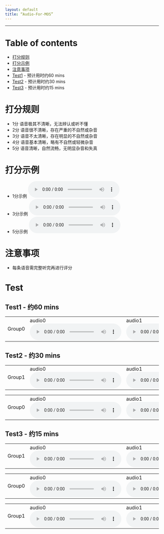 ```yaml
---
layout: default
title: “Audio-For-MOS”
---
```


---

# Table of contents

* [打分规则](#rules)
* [打分示例](#examples)
* [注意事项](#attention)
* [Test1](#test1) - 预计用时约60 mins
* [Test2](#test2) - 预计用时约30 mins
* [Test3](#test3) - 预计用时约15 mins


<a name="rules"></a>
# 打分规则
* 1分	语音极其不清晰，无法辨认或听不懂
* 2分	语音很不清晰，存在严重的不自然或杂音
* 3分	语音不太清晰，存在明显的不自然或杂音
* 4分	语音基本清晰，略有不自然或轻微杂音
* 5分	语音清晰，自然流畅，无明显杂音和失真

<a name="examples"></a>
# 打分示例
* 1分示例
  <audio controls>
  <source src="https://github.com/JoyW12138/samples-for-MOS/raw/main/examples/generated_2.wav" type="audio/wav">
  </audio>
* 3分示例
  <audio controls>
  <source src="https://github.com/JoyW12138/samples-for-MOS/raw/main/examples/generated_2_3.wav" type="audio/wav">
  </audio>
* 5分示例
  <audio controls>
  <source src="https://github.com/JoyW12138/samples-for-MOS/raw/main/examples/original_2.wav" type="audio/wav">
  </audio>

<a name="attention"></a>
# 注意事项
* 每条语音需完整听完再进行评分

# Test
<a name="test1"></a>
## Test1 - 约60 mins
<table>
  <tbody>
    <tr>
    </tr>
    <tr>
      <td>Group0</td>
      <td> audio0 <audio src="https://github.com/JoyW12138/Audio-For-MOS/raw/main/Test1/Group0/0.wav" controls></td>
      <td> audio1 <audio src="https://github.com/JoyW12138/Audio-For-MOS/raw/main/Test1/Group0/1.wav" controls></td>
      <td> audio2 <audio src="https://github.com/JoyW12138/Audio-For-MOS/raw/main/Test1/Group0/2.wav" controls></td>
      <td> audio3 <audio src="https://github.com/JoyW12138/Audio-For-MOS/raw/main/Test1/Group0/3.wav" controls></td>
      <td> audio4 <audio src="https://github.com/JoyW12138/Audio-For-MOS/raw/main/Test1/Group0/4.wav" controls></td>
      <td> audio5 <audio src="https://github.com/JoyW12138/Audio-For-MOS/raw/main/Test1/Group0/5.wav" controls></td>
      <td> audio6 <audio src="https://github.com/JoyW12138/Audio-For-MOS/raw/main/Test1/Group0/6.wav" controls></td>
      <td> audio7 <audio src="https://github.com/JoyW12138/Audio-For-MOS/raw/main/Test1/Group0/7.wav" controls></td>
      <td> audio8 <audio src="https://github.com/JoyW12138/Audio-For-MOS/raw/main/Test1/Group0/8.wav" controls></td>
      <td> audio9 <audio src="https://github.com/JoyW12138/Audio-For-MOS/raw/main/Test1/Group0/9.wav" controls></td>
    </tr>
  </tbody>
</table>

<table>
  <tbody>
    <tr>
    </tr>
    <tr>
      <td>Group1</td>
      <td> audio0 <audio src="https://github.com/JoyW12138/Audio-For-MOS/raw/main/Test1/Group1/0.wav" controls></td>
      <td> audio1 <audio src="https://github.com/JoyW12138/Audio-For-MOS/raw/main/Test1/Group1/1.wav" controls></td>
      <td> audio2 <audio src="https://github.com/JoyW12138/Audio-For-MOS/raw/main/Test1/Group1/2.wav" controls></td>
      <td> audio3 <audio src="https://github.com/JoyW12138/Audio-For-MOS/raw/main/Test1/Group1/3.wav" controls></td>
      <td> audio4 <audio src="https://github.com/JoyW12138/Audio-For-MOS/raw/main/Test1/Group1/4.wav" controls></td>
      <td> audio5 <audio src="https://github.com/JoyW12138/Audio-For-MOS/raw/main/Test1/Group1/5.wav" controls></td>
      <td> audio6 <audio src="https://github.com/JoyW12138/Audio-For-MOS/raw/main/Test1/Group1/6.wav" controls></td>
      <td> audio7 <audio src="https://github.com/JoyW12138/Audio-For-MOS/raw/main/Test1/Group1/7.wav" controls></td>
      <td> audio8 <audio src="https://github.com/JoyW12138/Audio-For-MOS/raw/main/Test1/Group1/8.wav" controls></td>
      <td> audio9 <audio src="https://github.com/JoyW12138/Audio-For-MOS/raw/main/Test1/Group1/9.wav" controls></td>
    </tr>
  </tbody>


<a name="test2"></a>
## Test2 - 约30 mins
<table>
  <tbody>
    <tr>
      <td>Group0</td>
      <td> audio0 <audio src="https://github.com/JoyW12138/Audio-For-MOS/raw/main/Test2/Group0/0.wav" controls></td>
      <td> audio1 <audio src="https://github.com/JoyW12138/Audio-For-MOS/raw/main/Test2/Group0/1.wav" controls></td>
      <td> audio2 <audio src="https://github.com/JoyW12138/Audio-For-MOS/raw/main/Test2/Group0/2.wav" controls></td>
      <td> audio3 <audio src="https://github.com/JoyW12138/Audio-For-MOS/raw/main/Test2/Group0/3.wav" controls></td>
      <td> audio4 <audio src="https://github.com/JoyW12138/Audio-For-MOS/raw/main/Test2/Group0/4.wav" controls></td>
    </tr>
  </tbody> 

<table>
  <tbody>
    <tr>
      <td>Group1</td>
      <td> audio0 <audio src="https://github.com/JoyW12138/Audio-For-MOS/raw/main/Test2/Group1/0.wav" controls></td>
      <td> audio1 <audio src="https://github.com/JoyW12138/Audio-For-MOS/raw/main/Test2/Group1/1.wav" controls></td>
      <td> audio2 <audio src="https://github.com/JoyW12138/Audio-For-MOS/raw/main/Test2/Group1/2.wav" controls></td>
      <td> audio3 <audio src="https://github.com/JoyW12138/Audio-For-MOS/raw/main/Test2/Group1/3.wav" controls></td>
      <td> audio4 <audio src="https://github.com/JoyW12138/Audio-For-MOS/raw/main/Test2/Group1/4.wav" controls></td>
    </tr>
  </tbody> 

<a name="test3"></a>
## Test3 - 约15 mins
<table>
  <tbody>
    <tr>
      <td>Group0</td>
      <td> audio0 <audio src="https://github.com/JoyW12138/Audio-For-MOS/raw/main/Test3/Group0/0.flac" controls></td>
      <td> audio1 <audio src="https://github.com/JoyW12138/Audio-For-MOS/raw/main/Test3/Group0/1.flac" controls></td>
      <td> audio2 <audio src="https://github.com/JoyW12138/Audio-For-MOS/raw/main/Test3/Group0/2.flac" controls></td>
      <td> audio3 <audio src="https://github.com/JoyW12138/Audio-For-MOS/raw/main/Test3/Group0/3.flac" controls></td>
      <td> audio4 <audio src="https://github.com/JoyW12138/Audio-For-MOS/raw/main/Test3/Group0/4.flac" controls></td>
    </tr>
  </tbody> 


<table>
  <tbody>
    <tr>
      <td>Group1</td>
      <td> audio0 <audio src="https://github.com/JoyW12138/Audio-For-MOS/raw/main/Test3/Group1/0.flac" controls></td>
      <td> audio1 <audio src="https://github.com/JoyW12138/Audio-For-MOS/raw/main/Test3/Group1/1.flac" controls></td>
      <td> audio2 <audio src="https://github.com/JoyW12138/Audio-For-MOS/raw/main/Test3/Group1/2.flac" controls></td>
      <td> audio3 <audio src="https://github.com/JoyW12138/Audio-For-MOS/raw/main/Test3/Group1/3.flac" controls></td>
      <td> audio4 <audio src="https://github.com/JoyW12138/Audio-For-MOS/raw/main/Test3/Group1/4.flac" controls></td>
    </tr>
  </tbody> 
</table>


